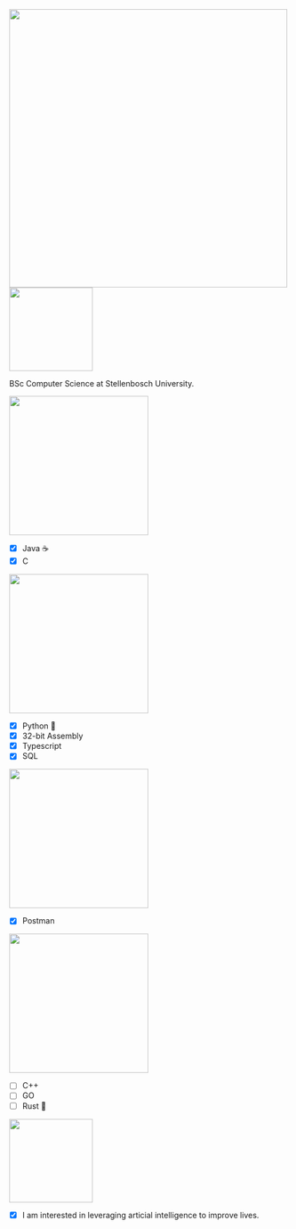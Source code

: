 <a href="https://steamuserimages-a.akamaihd.net/ugc/1681493015562502108/8764B6ED5D9F03C5368C69608FC365B8DEC1F5F5/?imw=637&imh=358&ima=fit&impolicy=Letterbox&imcolor=%23000000&letterbox=true">
<img src="https://img.shields.io/badge/Alex-Bossert-pink" width="500">
</a>

<a href="https://steamuserimages-a.akamaihd.net/ugc/1681493015562502108/8764B6ED5D9F03C5368C69608FC365B8DEC1F5F5/?imw=637&imh=358&ima=fit&impolicy=Letterbox&imcolor=%23000000&letterbox=true">
<img src="https://img.shields.io/badge/I%20am-Studying:-darkgreen" width="150">
</a>

BSc Computer Science at Stellenbosch University.

<a href="https://steamuserimages-a.akamaihd.net/ugc/1681493015562502108/8764B6ED5D9F03C5368C69608FC365B8DEC1F5F5/?imw=637&imh=358&ima=fit&impolicy=Letterbox&imcolor=%23000000&letterbox=true">
<img src="https://img.shields.io/badge/Languages-I%20am%20experienced%20in:-brightgreen" width="250">
</a>

- [x] Java ☕
- [x] C

<a href="https://steamuserimages-a.akamaihd.net/ugc/1681493015562502108/8764B6ED5D9F03C5368C69608FC365B8DEC1F5F5/?imw=637&imh=358&ima=fit&impolicy=Letterbox&imcolor=%23000000&letterbox=true">
<img src="https://img.shields.io/badge/Languages-I%20have%20worked%20with:-blue" width="250">
</a>

- [x] Python 🐍
- [x] 32-bit Assembly
- [x] Typescript
- [x] SQL

<a href="https://steamuserimages-a.akamaihd.net/ugc/1681493015562502108/8764B6ED5D9F03C5368C69608FC365B8DEC1F5F5/?imw=637&imh=358&ima=fit&impolicy=Letterbox&imcolor=%23000000&letterbox=true">
<img src="https://img.shields.io/badge/Tools-I%20have%20worked%20with:-magenta" width="250">
</a>

- [x] Postman

<a href="https://steamuserimages-a.akamaihd.net/ugc/1681493015562502108/8764B6ED5D9F03C5368C69608FC365B8DEC1F5F5/?imw=637&imh=358&ima=fit&impolicy=Letterbox&imcolor=%23000000&letterbox=true">
<img src="https://img.shields.io/badge/Languages-I%20would%20like%20to%20learn:-red" width="250">
</a>

- [ ] C++
- [ ] GO
- [ ] Rust 🦀

<a href="https://steamuserimages-a.akamaihd.net/ugc/1681493015562502108/8764B6ED5D9F03C5368C69608FC365B8DEC1F5F5/?imw=637&imh=358&ima=fit&impolicy=Letterbox&imcolor=%23000000&letterbox=true">
<img src="https://img.shields.io/badge/My-Interests:-green" width="150">
</a>

- [x] I am interested in leveraging articial intelligence to improve lives.
